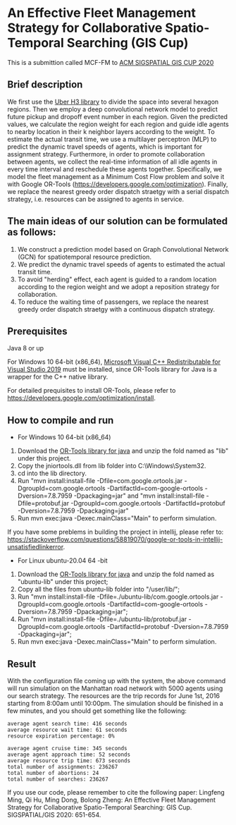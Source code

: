 # An Effective Fleet Management Strategy for Collaborative Spatio-Temporal Searching (GIS Cup)

This is a submittion called MCF-FM to [ACM SIGSPATIAL GIS CUP 2020](https://sigspatial2020.sigspatial.org/giscup2020/home)

## Brief description
We first use the [Uber H3 library](https://github.com/uber/h3-java) to divide the space into several hexagon regions. Then we employ a deep convolutional network model to predict future pickup and dropoff event number in each region. Given the predicted values, we calculate the region weight for each region and guide idle agents to nearby location in their k neighbor layers according to the weight. To estimate the actual transit time, we use a multilayer perceptron (MLP) to predict the dynamic travel speeds of agents, which is important for assignment strategy. Furthermore, in order to promote collaboration between agents, we collect the real-time information of all idle agents in every time interval and reschedule these agents together. Specifically, we model the fleet management as a Minimum Cost Flow problem and solve it with Google OR-Tools (https://developers.google.com/optimization). Finally, we replace the nearest greedy order dispatch straetgy with a serial dispatch strategy, i.e. resources can be assigned to agents in service.

## The main ideas of our solution can be formulated as follows:
1. We construct a prediction model based on Graph Convolutional Network (GCN) for spatiotemporal resource prediction.
2. We predict the dynamic travel speeds of agents to estimated the actual transit time.
3. To avoid "herding" effect, each agent is guided to a random location according to the region weight and we adopt a reposition strategy for collaboration.
4. To reduce the waiting time of passengers, we replace the nearest greedy order dispatch straetgy with a continuous dispatch strategy.


## Prerequisites
Java 8 or up

For Windows 10 64-bit (x86_64), [Microsoft Visual C++ Redistributable for Visual Studio 2019](https://visualstudio.microsoft.com/zh-hans/downloads/?q=Visual+C%2B%2B+Redistributable+for+Visual+Studio) must be installed, since OR-Tools library for Java is a wrapper for the C++ native library.

For detailed prequisites to install OR-Tools, please refer to https://developers.google.com/optimization/install.


## How to compile and run

- For Windows 10 64-bit (x86_64)

1. Download the [OR-Tools library for java](https://developers.google.com/optimization/install/java/windows) and unzip the fold named as "lib" under this project.
2. Copy the jniortools.dll from lib folder into C:\Windows\System32.
3. cd into the lib directory.
4. Run "mvn install:install-file -Dfile=com.google.ortools.jar -DgroupId=com.google.ortools -DartifactId=com-google-ortools -Dversion=7.8.7959 -Dpackaging=jar" and "mvn install:install-file -Dfile=protobuf.jar -DgroupId=com.google.ortools -DartifactId=protobuf -Dversion=7.8.7959 -Dpackaging=jar"
5. Run mvn exec:java -Dexec.mainClass="Main" to perform simulation.

If you have some preblems in building the project in intellij, please refer to: https://stackoverflow.com/questions/58819070/google-or-tools-in-intellij-unsatisfiedlinkerror.

- For Linux ubuntu-20.04 64 -bit

1. Download the [OR-Tools library for java](https://developers.google.com/optimization/install/java/linux) and unzip the fold named as "ubuntu-lib" under this project;
2. Copy all the files from ubuntu-lib folder into "/user/lib/";
3. Run "mvn install:install-file -Dfile=./ubuntu-lib/com.google.ortools.jar -DgroupId=com.google.ortools -DartifactId=com-google-ortools -Dversion=7.8.7959 -Dpackaging=jar";
4. Run "mvn install:install-file -Dfile=./ubuntu-lib/protobuf.jar -DgroupId=com.google.ortools -DartifactId=protobuf -Dversion=7.8.7959 -Dpackaging=jar";
5. Run mvn exec:java -Dexec.mainClass="Main" to perform simulation.


## Result
With the configuration file coming up with the system, the above command will run simulation on the Manhattan road network with 5000 agents using our search strategy. The resources are the trip records for June 1st, 2016 starting from 8:00am until 10:00pm. The simulation should be finished in a few minutes, and you should get something like the following:
```
average agent search time: 416 seconds 
average resource wait time: 61 seconds 
resource expiration percentage: 0%

average agent cruise time: 345 seconds 
average agent approach time: 52 seconds 
average resource trip time: 673 seconds 
total number of assignments: 236267
total number of abortions: 24
total number of searches: 236267  
```   

If you use our code, please remember to cite the following paper:
Lingfeng Ming, Qi Hu, Ming Dong, Bolong Zheng: An Effective Fleet Management Strategy for Collaborative Spatio-Temporal Searching: GIS Cup. SIGSPATIAL/GIS 2020: 651-654.

